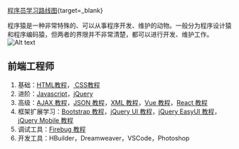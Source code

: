 [程序员学习路线图](https://www.runoob.com/coder-learn-path){target=_blank}  

程序猿是一种非常特殊的、可以从事程序开发、维护的动物。一般分为程序设计猿和程序编码猿，但两者的界限并不非常清楚，都可以进行开发、维护工作。  
![Alt text](https://www.runoob.com/wp-content/uploads/2014/04/cxy.jpg)

<h2>前端工程师</h2>
<ol>
	<li>基础：<a href="https://www.runoob.com/html/html-tutorial.html" target="_blank" rel="noopener">HTML教程</a>，<a href="https://www.runoob.com/css/css-tutorial.html" target="_blank" rel="noopener"> CSS教程</a></li>
	<li>进阶：<a href="https://www.runoob.com/js/js-tutorial.html" target="_blank" rel="noopener">Javascript</a>，<a href="https://www.runoob.com/jquery/jquery-tutorial.html" target="_blank" rel="noopener">jQuery</a></li>
	<li>高级：<a href="/ajax/ajax-tutorial.html" target="_top" rel="noopener">AJAX 教程</a>，<a href="/json/json-tutorial.html">JSON 教程</a>，<a href="/xml/xml-tutorial.html" target="_top" rel="noopener">XML 教程</a>，<a href="/vue3/vue3-tutorial.html">Vue 教程</a>，<a href="/react/react-tutorial.html" target="_top" rel="noopener">React 教程</a></li>
	<li>框架扩展学习：<a href="/bootstrap/bootstrap-tutorial.html" target="_top" rel="noopener">Bootstrap 教程</a>，<a href="/jqueryui/jqueryui-tutorial.html" target="_top" rel="noopener">jQuery UI 教程</a>，<a href="/jeasyui/jqueryeasyui-tutorial.html" target="_top" rel="noopener">jQuery EasyUI 教程</a>，<a href="/jquerymobile/jquerymobile-tutorial.html" target="_top" rel="noopener">jQuery Mobile 教程</a></li>
	<li>调试工具：<a href="/firebug/firebug-tutorial.html" target="_top" rel="noopener">Firebug 教程</a></li>
	<li>开发工具：HBuilder，Dreamweaver，VSCode，Photoshop</li>
</ol>

<!-- <h2>Python 工程师</h2>
<ol>
	<li>基础：<a href="/python/python-tutorial.html" target="_top" rel="noopener">Python 教程</a></li>
	<li>进阶：<a href="/sql/sql-tutorial.html" target="_top" rel="noopener">SQL 教程</a>，<a href="/mysql/mysql-tutorial.html" target="_top" rel="noopener">MySQL 教程</a></li>
	
	<li>高级：<a href="/regexp/regexp-tutorial.html" target="_top" rel="noopener">正则表达式教程</a>，<a href="/mongodb/mongodb-tutorial.html" target="_top" rel="noopener">Mongodb教程</a>，
	<a href="/ajax/ajax-tutorial.html" target="_top" rel="noopener">AJAX 教程</a>，<a href="/json/json-tutorial.html">JSON 教程</a>，<a href="/xml/xml-tutorial.html" target="_top" rel="noopener">XML 教程</a>，
	</li>
	<li>开发工具：PyDev for Eclipse</li>
</ol>

<h2>JAVA 工程师</h2>
<ol>
	<li>基础：<a href="/java/java-tutorial.html" target="_top" rel="noopener">Java 教程</a>，<a href="/jsp/jsp-tutorial.html" target="_top" rel="noopener">JSP 教程</a></li>
	<li>进阶：<a href="/sql/sql-tutorial.html" target="_top" rel="noopener">SQL 教程</a>，<a href="/mysql/mysql-tutorial.html" target="_top" rel="noopener">MySQL 教程</a></li>
	
	<li>高级：<a href="/regexp/regexp-tutorial.html" target="_top" rel="noopener">正则表达式教程</a>，<a href="/mongodb/mongodb-tutorial.html" target="_top" rel="noopener">Mongodb教程</a>，
	<a href="/ajax/ajax-tutorial.html" target="_top" rel="noopener">AJAX 教程</a>，<a href="/json/json-tutorial.html">JSON 教程</a>，<a href="/xml/xml-tutorial.html" target="_top" rel="noopener">XML 教程</a>，
	</li>
	<li>开发工具：Eclipse</li>
</ol> -->